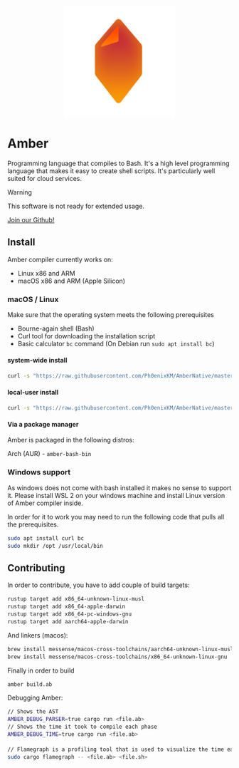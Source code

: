 <div align="center">
    <img src="assets/amber.png" alt="amber logo" width="250" />
</div>

# Amber

Programming language that compiles to Bash. It's a high level programming language that makes it easy to create shell scripts. It's particularly well suited for cloud services.

> [!Warning]
> This software is not ready for extended usage.

[Join our Github!](https://discord.com/invite/cjHjxbsDvZ)

## Install
Amber compiler currently works on:
- Linux x86 and ARM
- macOS x86 and ARM (Apple Silicon)

### macOS / Linux
Make sure that the operating system meets the following prerequisites
- Bourne-again shell (Bash)
- Curl tool for downloading the installation script
- Basic calculator `bc` command (On Debian run `sudo apt install bc`)

#### system-wide install
```bash
curl -s "https://raw.githubusercontent.com/Ph0enixKM/AmberNative/master/setup/install.sh" | $(echo /bin/bash)
```

#### local-user install
```bash
curl -s "https://raw.githubusercontent.com/Ph0enixKM/AmberNative/master/setup/install.sh" | $(echo /bin/bash) -s -- --user
```

#### Via a package manager
Amber is packaged in the following distros:

Arch (AUR) - `amber-bash-bin`

### Windows support
As windows does not come with bash installed it makes no sense to support it. Please install WSL 2 on your windows machine and install Linux version of Amber compiler inside.

In order for it to work you may need to run the following code that pulls all the prerequisites.

```bash
sudo apt install curl bc
sudo mkdir /opt /usr/local/bin
```


## Contributing
In order to contribute, you have to add couple of build targets:
```bash
rustup target add x86_64-unknown-linux-musl
rustup target add x86_64-apple-darwin
rustup target add x86_64-pc-windows-gnu
rustup target add aarch64-apple-darwin
```

And linkers (macos):
```bash
brew install messense/macos-cross-toolchains/aarch64-unknown-linux-musl
brew install messense/macos-cross-toolchains/x86_64-unknown-linux-gnu
```

Finally in order to build
```bash
amber build.ab
```

Debugging Amber:
```bash
// Shows the AST
AMBER_DEBUG_PARSER=true cargo run <file.ab>
// Shows the time it took to compile each phase
AMBER_DEBUG_TIME=true cargo run <file.ab>

// Flamegraph is a profiling tool that is used to visualize the time each function took to execute
sudo cargo flamegraph -- <file.ab> <file.sh>
```
